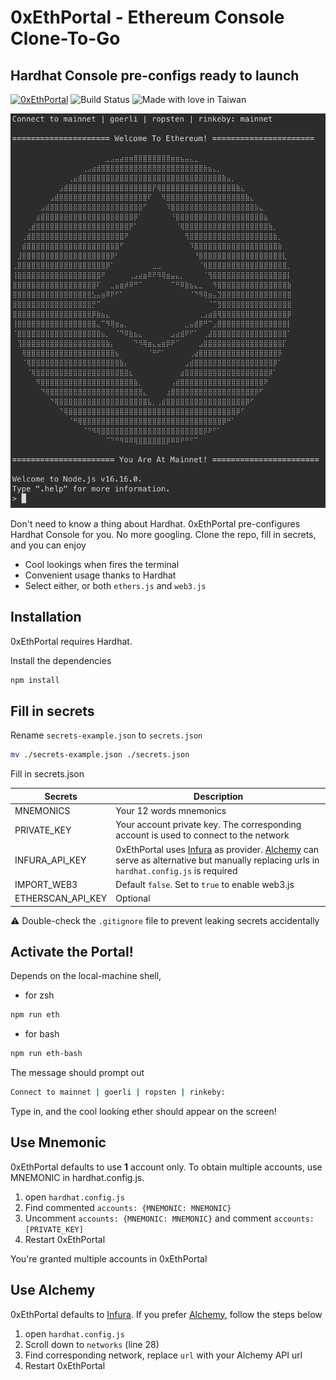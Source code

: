 # 0xEthPortal - Ethereum Console Clone-To-Go
## Hardhat Console pre-configs ready to launch

[![0xEthPortal](https://img.shields.io/badge/0xEthPortal-Stable-brightgreen)](https://github.com/briannnyee/0xEthPortal) ![Build Status](https://travis-ci.org/joemccann/dillinger.svg?branch=master) ![Made with love in Taiwan](https://madewithlove.now.sh/tw?heart=true&colorB=%23339f1d)

![title](./0xEthPortal.png)

Don't need to know a thing about Hardhat. 0xEthPortal pre-configures Hardhat Console for you. No more googling. Clone the repo, fill in secrets, and you can enjoy

- Cool lookings when fires the terminal
- Convenient usage thanks to Hardhat
- Select either, or both `ethers.js` and `web3.js`

## Installation

0xEthPortal requires Hardhat.

Install the dependencies

```sh
npm install
```

## Fill in secrets

Rename `secrets-example.json` to `secrets.json` 
```sh
mv ./secrets-example.json ./secrets.json
```

Fill in secrets.json <br>

| Secrets | Description |
| ------ | ------ | 
| MNEMONICS | Your 12 words mnemonics |
| PRIVATE_KEY | Your account private key. The corresponding account is used to connect to the network |
| INFURA_API_KEY | 0xEthPortal uses [Infura](https://infura.io/) as provider. [Alchemy](https://www.alchemy.com) can serve as alternative but manually replacing urls in `hardhat.config.js` is required |
| IMPORT_WEB3 | Default `false`. Set to `true` to enable web3.js 
| ETHERSCAN_API_KEY | Optional |

⚠️ Double-check the `.gitignore` file to prevent leaking secrets accidentally

## Activate the Portal!

Depends on the local-machine shell,

- for zsh
```sh
npm run eth
```
- for bash
```sh
npm run eth-bash
```

The message should prompt out
```sh
Connect to mainnet | goerli | ropsten | rinkeby: 
```

Type in, and the cool looking ether should appear on the screen!

## Use Mnemonic

0xEthPortal defaults to use **1** account only. To obtain multiple accounts, use MNEMONIC in hardhat.config.js.

1. open `hardhat.config.js`
2. Find commented `accounts: {MNEMONIC: MNEMONIC}`
3. Uncomment `accounts: {MNEMONIC: MNEMONIC}` and comment `accounts: [PRIVATE_KEY]`
4. Restart 0xEthPortal

You're granted multiple accounts in 0xEthPortal

## Use Alchemy

0xEthPortal defaults to [Infura](https://infura.io/). If you prefer [Alchemy](https://www.alchemy.com), follow the steps below

1. open `hardhat.config.js`
2. Scroll down to `networks` (line 28)
3. Find corresponding network, replace `url` with your Alchemy API url
4. Restart 0xEthPortal